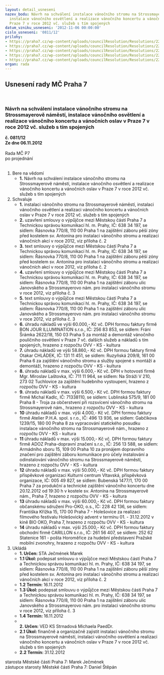 ```yaml
---
layout: detail_usneseni
nazev_bodu: Návrh na schválení instalace vánočního stromu na Strossmayerově náměstí,
  instalace vánočního osvětlení a realizace vánočního koncertu a vánočních oslav v
  Praze 7 v roce 2012 vč. služeb s tím spojených
datum_vzniku_usneseni: '2012-11-06 00:00:00'
cislo_usneseni: '0811/12'
prilohy:
- https://praha7.cz/wp-content/uploads/councilResolution/Resolutions/22379/57-12-zapis_z_10_jednani_kk_ze_dne_01_10_2012.doc
- https://praha7.cz/wp-content/uploads/councilResolution/Resolutions/22379/57-12-tsk_vs_9123650045_vanocni_strom_a_trhy_stross_2012.doc
- https://praha7.cz/wp-content/uploads/councilResolution/Resolutions/22379/57-12-tsk_vs_9123650046_zabor_pro_instalaci_vanocniho_stromu_2012.doc
- https://praha7.cz/wp-content/uploads/councilResolution/Resolutions/22379/57-12-bonjour_kalkulace_2012.pdf
- https://praha7.cz/wp-content/uploads/councilResolution/Resolutions/22379/57-12-chl%c3%a1dek_-_kalkulace_v%c3%a1no%c4%8dn%c3%ad_strom.pdf
organ: rada
---
```

<div id="ucUsn_pList" class="usn">
	<span><h2>Usnesení rady MČ Praha 7 </h2>
<br></span><div class="standBody">
<span><h3>Návrh na schválení instalace vánočního stromu na Strossmayerově náměstí, instalace vánočního osvětlení a realizace vánočního koncertu a vánočních oslav v Praze 7 v roce 2012 vč. služeb s tím spojených</h3></span><div class="center">
		<strong>č. 0811/12</strong><br>
	</div>
<div class="center">
		<strong>Ze dne 06.11.2012</strong><br><br>
	</div>Rada MČ P7<br> po projednání<br><br><ol>
<li>Bere na vědomí<ul><li>
<strong>1.</strong> Návrh na schválení instalace vánočního stromu na Strossmayerově náměstí, instalace vánočního osvětlení a realizace vánočního koncertu a vánočních oslav v Praze 7 v roce 2012 vč. služeb s tím spojených</li></ul>
</li>
<li>Schvaluje<ul>
<li>
<strong>1.</strong> instalaci vánočního stromu na Strossmayerově náměstí, instalaci vánočního osvětlení a realizaci vánočního koncertu a vánočních oslav v Praze 7 v roce 2012 vč. služeb s tím spojených</li>
<li>
<strong>2.</strong> uzavření smlouvy o výpůjčce mezi Městskou částí Praha 7 a Technickou správou komunikací hl. m. Prahy, IČ: 638 34 197, se sídlem: Řásnovka 770/8, 110 00 Praha 1 na zajištění záboru pěší zóny před kostelem sv. Antonína  pro instalaci vánočního stromu a realizaci vánočních akcí v roce 2012, viz příloha č. 2</li>
<li>
<strong>3.</strong> text smlouvy o výpůjčce mezi Městskou částí Praha 7 a Technickou správou komunikací hl. m. Prahy, IČ: 638 34 197, se sídlem: Řásnovka 770/8, 110 00 Praha 1 na zajištění záboru pěší zóny před kostelem sv. Antonína  pro instalaci vánočního stromu a realizaci vánočních akcí v roce 2012, viz příloha č. 2</li>
<li>
<strong>4.</strong> uzavření smlouvy o výpůjčce mezi Městskou částí Praha 7 a Technickou správou komunikací hl. m. Prahy, IČ: 638 34 197, se sídlem: Řásnovka 770/8, 110 00 Praha 1 na zajištění záboru ulic Janovského a Strossmayerovo nám. pro instalaci vánočního stromu v roce 2012, viz příloha č. 3</li>
<li>
<strong>5.</strong> text smlouvy o výpůjčce mezi Městskou částí Praha 7 a Technickou správou komunikací hl. m. Prahy, IČ: 638 34 197, se sídlem: Řásnovka 770/8, 110 00 Praha 1 na zajištění záboru ulic Janovského a Strossmayerovo nám. pro instalaci vánočního stromu v roce 2012, viz příloha č. 3</li>
<li>
<strong>6.</strong> úhradu nákladů ve výši 60.000,- Kč vč. DPH formou faktury firmě BON JOUR ILLUMINATION s.r.o., IČ: 256 83 853, se sídlem: Fráni Šrámka 2622/18, 150 03 Praha 5 za montáž a demontáž vánočního pouličního osvětlení v Praze 7 vč. dalších služeb a nákladů s tím spojených, hrazeno z rozpočtu OVV - KS - kultura</li>
<li>
<strong>7.</strong> úhradu nákladů ve výši 58.860,- Kč vč. DPH formou faktury firmě Otakar CHLÁDEK, IČ: 131 11 451, se sídlem: Ruzyňská 209/8, 161 00 Praha 6 za zajištění vánočního stromu a služby spojené s montáží a demontáží, hrazeno z rozpočtu OVV - KS - kultura</li>
<li>
<strong>8.</strong> úhradu nákladů v max. výši  6.000,- Kč vč. DPH v hotovosti firmě Mgr. Miroslav Laštovka, IČ: 711 11 964, se sídlem: Na Stráži V 210, 273 02 Tuchlovice za zajištění hudebního vystoupení, hrazeno z rozpočtu OVV - KS - kultura</li>
<li>
<strong>9.</strong> úhradu nákladů v max. výši 6.500,- Kč vč. DPH formou faktury firmě Michal Kadlc, IČ: 71338110, se sídlem: Lublinská 575/9, 181 00 Praha 8 - Troja  za občerstvení při rozsvícení vánočního stromu na Strossmayerově nám., hrazeno z rozpočtu OVV - KS - kultura</li>
<li>
<strong>10</strong> úhradu nákladů v max. výši 4.000,- Kč vč. DPH formou faktury firmě Atelier P.H.A. spol. s r.o., IČ: 496 13 936, se sídlem: Gabčíkova 1239/15, 180 00 Praha 8 za vypracování statického posudku instalace vánočního stromu na Strossmayerově nám., hrazeno z rozpočtu OVV - KS - kultura</li>
<li>
<strong>11</strong> úhradu nákladů v max. výši 15.000,- Kč vč. DPH formou faktury firmě ADOZ Praha-dopravní značení s.r.o., IČ: 256 13 588, se sídlem: Armádního sboru 15, 109 00 Praha 10 za pronájem dopravního značení pro zajištění záboru komunikace pro účely instalování a odinstalování vánočního stromu na Strossmayerově náměstí, hrazeno z rozpočtu OVV - KS - kultura</li>
<li>
<strong>12</strong> úhradu nákladů v max. výši 50.000,- Kč vč. DPH formou faktury příspěvkové organizaci Kulturní centrum Vltavská, příspěvková organizace, IČ: 005 49 827, se sídlem: Bubenská 1477/1, 170 00 Praha 7 za produkční a technické zajištění vánočního koncertu dne 20.12.2012 od 19:30 h v kostele sv. Antonína na Strossmayerově nám., Praha 7, hrazeno z rozpočtu OVV - KS - kultura</li>
<li>
<strong>13</strong> úhradu nákladů v max. výši 60.000,- Kč vč. DPH formou faktury občanskému sdružení Pro-OKO, o.s., IČ: 228 42 136, se sídlem: Františka Křížka 15, 170 00 Praha 7 - Holešovice za realizaci filmového festivalu Holešovický advent v termínu 01. - 31.12.2012 v kině BIO OKO, Praha 7, hrazeno z rozpočtu OVV - KS - kultura</li>
<li>
<strong>14</strong> úhradu nákladů v max. výši 25.000,- Kč vč. DPH formou faktury obchodní firmě CARILLON s.r.o., IČ: 261 56 407, se sídlem: 252 62 Statenice 161 - pošta Horoměřice za hudební představení Pražské mobilní zvonohry, hrazeno z rozpočtu OVV - KS - kultura</li>
</ul>
</li>
<li>Ukládá<ul>
<li>
<strong>1. Určen: </strong>STA Ječmének Marek</li>
<li>
<strong>1.1 Úkol: </strong>podepsat smlouvu o výpůjčce mezi Městskou částí Praha 7 a Technickou správou komunikací hl. m. Prahy, IČ: 638 34 197, se sídlem: Řásnovka 770/8, 110 00 Praha 1 na zajištění záboru pěší zóny před kostelem sv. Antonína  pro instalaci vánočního stromu a realizaci vánočních akcí v roce 2012, viz příloha č. 2</li>
<li>
<strong>1.2 Termín: </strong>16.11.2012</li>
<li>
<strong>1.3 Úkol: </strong>podepsat smlouvu o výpůjčce mezi Městskou částí Praha 7 a Technickou správou komunikací hl. m. Prahy, IČ: 638 34 197, se sídlem: Řásnovka 770/8, 110 00 Praha 1 na zajištění záboru ulic Janovského a Strossmayerovo nám. pro instalaci vánočního stromu v roce 2012, viz příloha č. 3</li>
<li>
<strong>1.4 Termín: </strong>16.11.2012</li>
<li>
<strong><br>2. Určen: </strong>VED KS Strnadová Michaela PaedDr.</li>
<li>
<strong>2.1 Úkol: </strong>finančně a organizačně zajistit instalaci vánočního stromu na Strossmayerově náměstí, instalaci vánočního osvětlení a realizaci vánočního koncertu a vánočních oslav v Praze 7 v roce 2012 vč. služeb s tím spojených</li>
<li>
<strong>2.2 Termín: </strong>31.12.2012</li>
</ul>
</li>
</ol>starosta Městské části Praha 7: Marek Ječmének<br>zástupce starosty Městské části Praha 7: Daniel Štěpán 
</div>
</div>